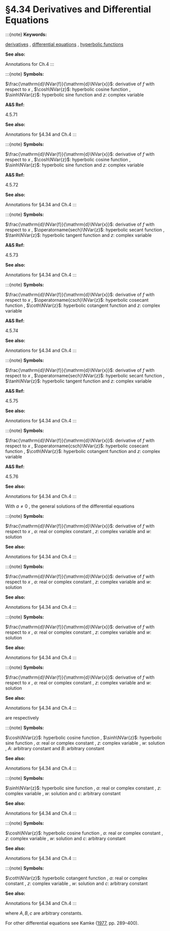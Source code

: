 # §4.34 Derivatives and Differential Equations

:::{note}
**Keywords:**

[derivatives](http://dlmf.nist.gov/search/search?q=derivatives) , [differential equations](http://dlmf.nist.gov/search/search?q=differential%20equations) , [hyperbolic functions](http://dlmf.nist.gov/search/search?q=hyperbolic%20functions)

**See also:**

Annotations for Ch.4
:::

:::{note}
**Symbols:**

$\frac{\mathrm{d}\NVar{f}}{\mathrm{d}\NVar{x}}$: derivative of $f$ with respect to $x$ , $\cosh\NVar{z}$: hyperbolic cosine function , $\sinh\NVar{z}$: hyperbolic sine function and $z$: complex variable

**A&S Ref:**

4.5.71

**See also:**

Annotations for §4.34 and Ch.4
:::

:::{note}
**Symbols:**

$\frac{\mathrm{d}\NVar{f}}{\mathrm{d}\NVar{x}}$: derivative of $f$ with respect to $x$ , $\cosh\NVar{z}$: hyperbolic cosine function , $\sinh\NVar{z}$: hyperbolic sine function and $z$: complex variable

**A&S Ref:**

4.5.72

**See also:**

Annotations for §4.34 and Ch.4
:::

:::{note}
**Symbols:**

$\frac{\mathrm{d}\NVar{f}}{\mathrm{d}\NVar{x}}$: derivative of $f$ with respect to $x$ , $\operatorname{sech}\NVar{z}$: hyperbolic secant function , $\tanh\NVar{z}$: hyperbolic tangent function and $z$: complex variable

**A&S Ref:**

4.5.73

**See also:**

Annotations for §4.34 and Ch.4
:::

:::{note}
**Symbols:**

$\frac{\mathrm{d}\NVar{f}}{\mathrm{d}\NVar{x}}$: derivative of $f$ with respect to $x$ , $\operatorname{csch}\NVar{z}$: hyperbolic cosecant function , $\coth\NVar{z}$: hyperbolic cotangent function and $z$: complex variable

**A&S Ref:**

4.5.74

**See also:**

Annotations for §4.34 and Ch.4
:::

:::{note}
**Symbols:**

$\frac{\mathrm{d}\NVar{f}}{\mathrm{d}\NVar{x}}$: derivative of $f$ with respect to $x$ , $\operatorname{sech}\NVar{z}$: hyperbolic secant function , $\tanh\NVar{z}$: hyperbolic tangent function and $z$: complex variable

**A&S Ref:**

4.5.75

**See also:**

Annotations for §4.34 and Ch.4
:::

:::{note}
**Symbols:**

$\frac{\mathrm{d}\NVar{f}}{\mathrm{d}\NVar{x}}$: derivative of $f$ with respect to $x$ , $\operatorname{csch}\NVar{z}$: hyperbolic cosecant function , $\coth\NVar{z}$: hyperbolic cotangent function and $z$: complex variable

**A&S Ref:**

4.5.76

**See also:**

Annotations for §4.34 and Ch.4
:::

With $a\neq 0$ , the general solutions of the differential equations

:::{note}
**Symbols:**

$\frac{\mathrm{d}\NVar{f}}{\mathrm{d}\NVar{x}}$: derivative of $f$ with respect to $x$ , $a$: real or complex constant , $z$: complex variable and $w$: solution

**See also:**

Annotations for §4.34 and Ch.4
:::

:::{note}
**Symbols:**

$\frac{\mathrm{d}\NVar{f}}{\mathrm{d}\NVar{x}}$: derivative of $f$ with respect to $x$ , $a$: real or complex constant , $z$: complex variable and $w$: solution

**See also:**

Annotations for §4.34 and Ch.4
:::

:::{note}
**Symbols:**

$\frac{\mathrm{d}\NVar{f}}{\mathrm{d}\NVar{x}}$: derivative of $f$ with respect to $x$ , $a$: real or complex constant , $z$: complex variable and $w$: solution

**See also:**

Annotations for §4.34 and Ch.4
:::

:::{note}
**Symbols:**

$\frac{\mathrm{d}\NVar{f}}{\mathrm{d}\NVar{x}}$: derivative of $f$ with respect to $x$ , $a$: real or complex constant , $z$: complex variable and $w$: solution

**See also:**

Annotations for §4.34 and Ch.4
:::

are respectively

:::{note}
**Symbols:**

$\cosh\NVar{z}$: hyperbolic cosine function , $\sinh\NVar{z}$: hyperbolic sine function , $a$: real or complex constant , $z$: complex variable , $w$: solution , $A$: arbitrary constant and $B$: arbitrary constant

**See also:**

Annotations for §4.34 and Ch.4
:::

:::{note}
**Symbols:**

$\sinh\NVar{z}$: hyperbolic sine function , $a$: real or complex constant , $z$: complex variable , $w$: solution and $c$: arbitrary constant

**See also:**

Annotations for §4.34 and Ch.4
:::

:::{note}
**Symbols:**

$\cosh\NVar{z}$: hyperbolic cosine function , $a$: real or complex constant , $z$: complex variable , $w$: solution and $c$: arbitrary constant

**See also:**

Annotations for §4.34 and Ch.4
:::

:::{note}
**Symbols:**

$\coth\NVar{z}$: hyperbolic cotangent function , $a$: real or complex constant , $z$: complex variable , $w$: solution and $c$: arbitrary constant

**See also:**

Annotations for §4.34 and Ch.4
:::

where $A,B,c$ are arbitrary constants.

For other differential equations see Kamke ([1977](./bib/K.html#bib1217 "Differentialgleichungen: Lösungsmethoden und Lösungen. Teil I"), pp. 289–400).
